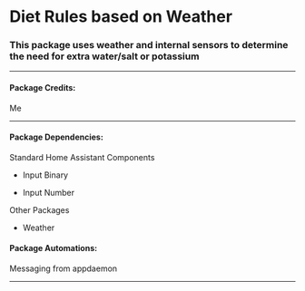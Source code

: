 # Diet Rules based on Weather

### This package uses weather and internal sensors to determine the need for extra water/salt or potassium 

<hr --- </hr> 

<h4 align="left">Package Credits:</h4>

Me

<hr --- </hr>

<h4 align="left">Package Dependencies:</h4>

Standard Home Assistant Components

* Input Binary

* Input Number

Other Packages

* Weather

<h4 align="left">Package Automations:</h4>

Messaging from appdaemon

<hr --- </hr>